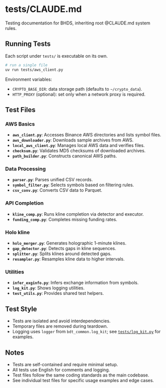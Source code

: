 # tests/CLAUDE.md

Testing documentation for BHDS, inheriting root @CLAUDE.md system rules.

## Running Tests

Each script under `tests/` is executable on its own.

```bash
# run a single file
uv run tests/aws_client.py
```

Environment variables:

- `CRYPTO_BASE_DIR`: data storage path (defaults to `~/crypto_data`).
- `HTTP_PROXY` (optional): set only when a network proxy is required.

## Test Files

### AWS Basics
- **`aws_client.py`**: Accesses Binance AWS directories and lists symbol files.
- **`aws_downloader.py`**: Downloads sample archives from AWS.
- **`local_aws_client.py`**: Manages local AWS data and verifies files.
- **`checksum.py`**: Validates MD5 checksums of downloaded archives.
- **`path_builder.py`**: Constructs canonical AWS paths.

### Data Processing
- **`parser.py`**: Parses unified CSV records.
- **`symbol_filter.py`**: Selects symbols based on filtering rules.
- **`csv_conv.py`**: Converts CSV data to Parquet.

### API Completion
- **`kline_comp.py`**: Runs kline completion via detector and executor.
- **`funding_comp.py`**: Completes missing funding rates.

### Holo kline
- **`holo_merger.py`**: Generates holographic 1-minute klines.
- **`gap_detector.py`**: Detects gaps in kline sequences.
- **`splitter.py`**: Splits klines around detected gaps.
- **`resampler.py`**: Resamples kline data to higher intervals.

### Utilities
- **`infer_exginfo.py`**: Infers exchange information from symbols.
- **`log_kit.py`**: Shows logging utilities.
- **`test_utils.py`**: Provides shared test helpers.

## Test Style
- Tests are isolated and avoid interdependencies.
- Temporary files are removed during teardown.
- Logging uses `logger` from `bdt_common.log_kit`; see [`tests/log_kit.py`](log_kit.py) for examples.

## Notes
- Tests are self-contained and require minimal setup.
- All tests use English for comments and logging.
- Test files follow the same coding standards as the main codebase.
- See individual test files for specific usage examples and edge cases.

